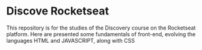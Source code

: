 # Discove Rocketseat
 This repository is for the studies of the Discovery course on the Rocketseat platform. Here are presented some fundamentals of front-end, evolving the languages HTML and JAVASCRIPT, along with CSS
